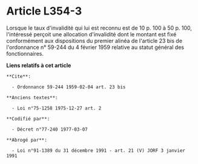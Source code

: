 # Article L354-3

Lorsque le taux d'invalidité qui lui est reconnu est de 10 p. 100 à 50 p. 100, l'intéressé perçoit une allocation
d'invalidité dont le montant est fixé conformément aux dispositions du premier alinéa de l'article 23 bis de l'ordonnance n°
59-244 du 4 février 1959 relative au statut général des fonctionnaires.

**Liens relatifs à cet article**

	**Cite**:

	  - Ordonnance 59-244 1959-02-04 art. 23 bis

	**Anciens textes**:

	  - Loi n°75-1258 1975-12-27 art. 2

	**Codifié par**:

	  - Décret n°77-240 1977-03-07

	**Abrogé par**:

	  - Loi n°91-1389 du 31 décembre 1991 - art. 21 (V) JORF 3 janvier 1991
